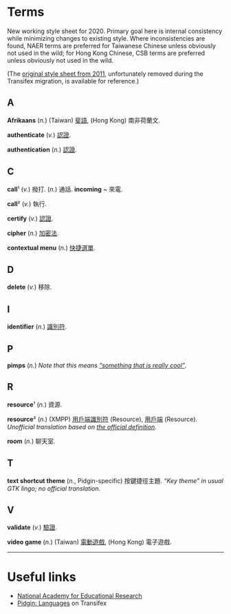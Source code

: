 Terms
=====
New working style sheet for 2020.
Primary goal here is internal consistency while minimizing changes to existing style.
Where inconsistencies are found,
NAER terms are preferred for Taiwanese Chinese unless obviously not used in the wild;
for Hong Kong Chinese, CSB terms are preferred unless obviously not used in the wild.

(The [original style sheet from 2011](doc/style_sheet_from_2011.txt),
unfortunately removed during the Transifex migration,
is available for reference.)

A
-

**Afrikaans**
(*n.*)
(Taiwan)
[斐語](https://www.mofa.gov.tw/CountryInfo.aspx?CASN=D33B55D537402BAA&n=1C6028CA080A27B3&sms=26470E539B6FA395&s=4892E8B8F5C0E174),
(Hong Kong)
南非荷蘭文.

**authenticate**
(*v.*)
[認證](http://terms.naer.edu.tw/detail/3452705/).

**authentication**
(*n.*)
[認證](http://terms.naer.edu.tw/detail/691655/).

C
-

**call**¹
(*v.*)
撥打.
(*n.*)
通話.
**incoming** ~
來電.

**call**²
(*v.*)
執行.

**certify**
(*v.*)
[認證](http://terms.naer.edu.tw/detail/7256177/).

**cipher**
(*n.*)
[加密法](http://terms.naer.edu.tw/detail/7257661/).

**contextual menu**
(*n.*)
[快捷選單](http://terms.naer.edu.tw/detail/7263224/).

D
-

**delete**
(*v.*)
移除.

I
-

**identifier**
(*n.*)
[識別符](http://terms.naer.edu.tw/detail/1279935/).

P
-

**pimps**
(*n.*)
*Note that this means [“something that is really cool”](https://www.urbandictionary.com/author.php?author=Lindsie)*.

R
-

**resource**¹
(*n.*)
資源.

**resource**²
(*n.*)
(XMPP)
[用戶端](http://terms.naer.edu.tw/detail/1217777/)[識別符](http://terms.naer.edu.tw/detail/1279935/) (Resource),
[用戶端](http://terms.naer.edu.tw/detail/1217777/) (Resource).
*Unofficial translation based on [the official definition](https://wiki.xmpp.org/web/Jabber_Resources).*

**room**
(*n.*)
聊天室.

T
-

**text shortcut theme**
(*n.*, Pidgin-specific)
按鍵捷徑主題.
*“Key theme” in usual GTK lingo; no official translation.*

V
-

**validate**
(*v.*)
[驗證](http://terms.naer.edu.tw/detail/7364600/).

**video game**
(*n.*)
(Taiwan)
[電動遊戲](http://terms.naer.edu.tw/detail/7365301/),
(Hong Kong)
電子遊戲.

---

Useful links
============
- [National Academy for Educational Research](http://terms.naer.edu.tw/)
- [Pidgin: Languages](https://www.transifex.com/pidgin/pidgin/languages/) on Transifex
